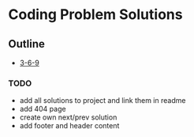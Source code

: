 # Coding Problem Solutions

## Outline

- [3-6-9](https://github.com/oneminch/coding-problem-solutions/tree/main/src/solutions/3-6-9)

### TODO

- add all solutions to project and link them in readme
- add 404 page
- create own next/prev solution
- add footer and header content
